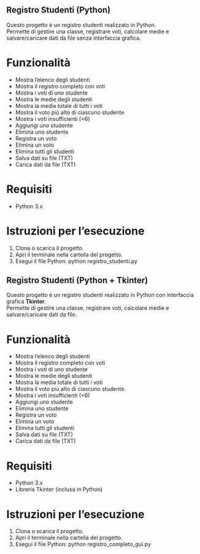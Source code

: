 ## Registro Studenti (Python)
Questo progetto è un registro studenti realizzato in Python.  
Permette di gestire una classe, registrare voti, calcolare medie e salvare/caricare dati da file senza interfaccia grafica.

# Funzionalità
- Mostra l’elenco degli studenti  
- Mostra il registro completo con voti  
- Mostra i voti di uno studente  
- Mostra le medie degli studenti  
- Mostra la media totale di tutti i voti  
- Mostra il voto più alto di ciascuno studente  
- Mostra i voti insufficienti (<6)  
- Aggiungi uno studente  
- Elimina uno studente  
- Registra un voto  
- Elimina un voto  
- Elimina tutti gli studenti  
- Salva dati su file (TXT)  
- Carica dati da file (TXT)

# Requisiti
- Python 3.x  

# Istruzioni per l’esecuzione

1. Clona o scarica il progetto.  
2. Apri il terminale nella cartella del progetto.  
3. Esegui il file Python: python registro_studenti.py


## Registro Studenti (Python + Tkinter)

Questo progetto è un registro studenti realizzato in Python con interfaccia grafica **Tkinter**.  
Permette di gestire una classe, registrare voti, calcolare medie e salvare/caricare dati da file.

# Funzionalità
- Mostra l’elenco degli studenti  
- Mostra il registro completo con voti  
- Mostra i voti di uno studente  
- Mostra le medie degli studenti  
- Mostra la media totale di tutti i voti  
- Mostra il voto più alto di ciascuno studente  
- Mostra i voti insufficienti (<6)  
- Aggiungi uno studente  
- Elimina uno studente  
- Registra un voto  
- Elimina un voto  
- Elimina tutti gli studenti  
- Salva dati su file (TXT)  
- Carica dati da file (TXT)

# Requisiti
- Python 3.x  
- Libreria Tkinter (inclusa in Python)  

# Istruzioni per l’esecuzione

1. Clona o scarica il progetto.  
2. Apri il terminale nella cartella del progetto.  
3. Esegui il file Python: python registro_completo_gui.py

